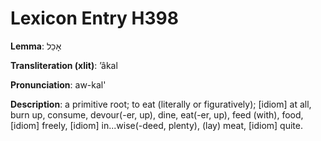 # Lexicon Entry H398

**Lemma**: אָכַל

**Transliteration (xlit)**: ʼâkal

**Pronunciation**: aw-kal'

**Description**:
a primitive root; to eat (literally or figuratively); [idiom] at all, burn up, consume, devour(-er, up), dine, eat(-er, up), feed (with), food, [idiom] freely, [idiom] in...wise(-deed, plenty), (lay) meat, [idiom] quite.
